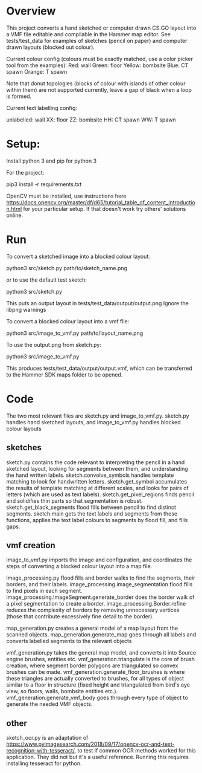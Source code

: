 # Overview

This project converts a hand sketched or computer drawn CS:GO layout into a VMF file editable and compilable in the Hammer map editor. See tests/test_data for examples of sketches (pencil on paper) and computer drawn layouts (blocked out colour).

Current colour config (colours must be exactly matched, use a color picker tool from the examples):
Red: wall
Green: floor
Yellow: bombsite
Blue: CT spawn
Orange: T spawn

Note that donut topologies (blocks of colour with islands of other colour within them) are not supported currently, leave a gap of black when a loop is formed.

Current text labelling config:

unlabelled: wall
XX: floor
ZZ: bombsite
HH: CT spawn
WW: T spawn

# Setup:

Install python 3 and pip for python 3

For the project:

pip3 install -r requirements.txt

OpenCV must be installed, use instructions here https://docs.opencv.org/master/df/d65/tutorial_table_of_content_introduction.html for your particular setup. If that doesn't work try others' solutions online.

# Run

To convert a sketched image into a blocked colour layout:

python3 src/sketch.py path/to/sketch_name.png

or to use the default test sketch:

python3 src/sketch.py 

This puts an output layout in tests/test_data/output/output.png
Ignore the libpng warnings


To convert a blocked colour layout into a vmf file:

python3 src/image_to_vmf.py path/to/layout_name.png

To use the output.png from sketch.py:

python3 src/image_to_vmf.py

This produces tests/test_data/output/output.vmf, which can be transferred to the Hammer SDK maps folder to be opened.

# Code

The two most relevant files are sketch.py and image_to_vmf.py. sketch.py handles hand sketched layouts, and image_to_vmf.py handles blocked colour layouts

## sketches

sketch.py contains the code relevant to interpreting the pencil in a hand sketched layout, looking for segments between them, and understanding the hand written labels. sketch.convolve_symbols handles template matching to look for handwritten letters. sketch.get_symbol accumulates the results of template matching at different scales, and looks for pairs of letters (which are used as text labels). sketch.get_pixel_regions finds pencil and solidifies thin parts so that segmentation is robust. sketch.get_black_segments flood fills between pencil to find distinct segments. sketch.main gets the text labels and segments from these functions, applies the text label colours to segments by flood fill, and fills gaps. 

## vmf creation

image_to_vmf.py imports the image and configuration, and coordinates the steps of converting a blocked colour layout into a map file.

image_processing.py flood fills and border walks to find the segments, their borders, and their labels. image_processing.image_segmentation flood fills to find pixels in each segment. image_processing.ImageSegment.generate_border does the border walk of a pixel segmentation to create a border. image_processing.Border.refine reduces the complexity of borders by removing unnecessary vertices (those that contribute excessively fine detail to the border). 

map_generation.py creates a general model of a map layout from the scanned objects. map_generation.generate_map goes through all labels and converts labelled segments to the relevant objects

vmf_generation.py takes the general map model, and converts it into Source engine brushes, entities etc. vmf_generation.triangulate is the core of brush creation, where segment border polygons are triangulated so convex brushes can be made. vmf_generation.generate_floor_brushes is where these triangles are actually converted to brushes, for all types of object similar to a floor in structure (fixed height and triangulated from bird's eye view, so floors, walls, bombsite entities etc.). vmf_generation.generate_vmf_body goes through every type of object to generate the needed VMF objects.

## other

sketch_ocr.py is an adaptation of https://www.pyimagesearch.com/2018/09/17/opencv-ocr-and-text-recognition-with-tesseract/, to test if common OCR methods worked for this application. They did not but it's a useful reference. Running this requires installing tesseract for python.

